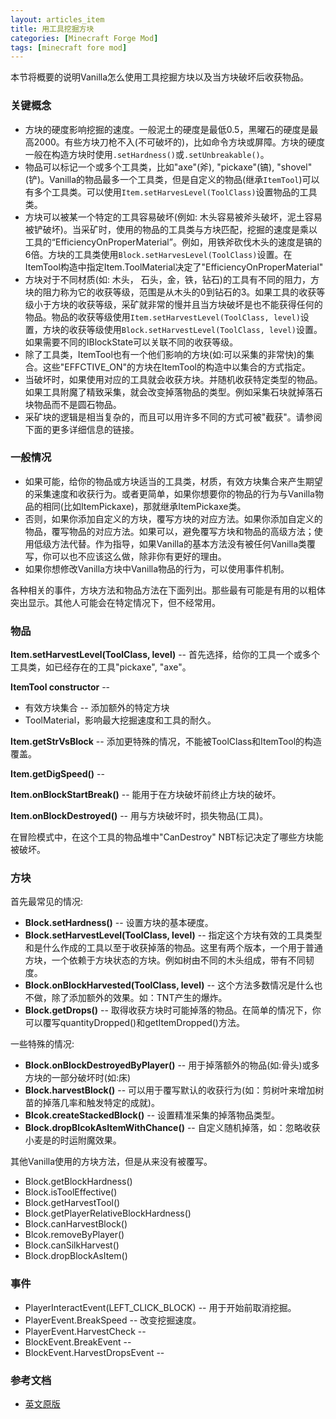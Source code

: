 ```yaml
---
layout: articles_item
title: 用工具挖掘方块
categories: [Minecraft Forge Mod]
tags: [minecraft fore mod]
---
```


本节将概要的说明Vanilla怎么使用工具挖掘方块以及当方块破坏后收获物品。

### 关键概念

* 方块的硬度影响挖掘的速度。一般泥土的硬度是最低0.5，黑曜石的硬度是最高2000。有些方块刀枪不入(不可破坏的)，比如命令方块或屏障。方块的硬度一般在构造方块时使用`.setHardness()`或`.setUnbreakable()`。
* 物品可以标记一个或多个工具类，比如"axe"(斧), "pickaxe"(镐), "shovel"(铲)。Vanilla的物品最多一个工具类，但是自定义的物品(继承`ItemTool`)可以有多个工具类。可以使用`Item.setHarvesLevel(ToolClass)`设置物品的工具类。
* 方块可以被某一个特定的工具容易破坏(例如: 木头容易被斧头破坏，泥土容易被铲破坏)。当采矿时，使用的物品的工具类与方块匹配，挖掘的速度是乘以工具的“EfficiencyOnProperMaterial”。例如，用铁斧砍伐木头的速度是镐的6倍。方块的工具类使用`Block.setHarvesLevel(ToolClass)`设置。在ItemTool构造中指定Item.ToolMaterial决定了"EfficiencyOnProperMaterial"
* 方块对于不同材质(如: 木头， 石头，金，铁，钻石)的工具有不同的阻力，方块的阻力称为它的收获等级，范围是从木头的0到钻石的3。如果工具的收获等级小于方块的收获等级，采矿就非常的慢并且当方块破坏是也不能获得任何的物品。物品的收获等级使用`Item.setHarvestLevel(ToolClass, level)`设置，方块的收获等级使用`Block.setHarvestLevel(ToolClass, level)`设置。如果需要不同的IBlockState可以关联不同的收获等级。
* 除了工具类，ItemTool也有一个他们影响的方块(如:可以采集的非常快)的集合。这些"EFFCTIVE_ON"的方块在ItemTool的构造中以集合的方式指定。
* 当破坏时，如果使用对应的工具就会收获方块。并随机收获特定类型的物品。如果工具附魔了精致采集，就会改变掉落物品的类型。例如采集石块就掉落石块物品而不是圆石物品。
* 采矿块的逻辑是相当复杂的，而且可以用许多不同的方式可被"截获"。请参阅下面的更多详细信息的链接。

### 一般情况

* 如果可能，给你的物品或方块适当的工具类，材质，有效方块集合来产生期望的采集速度和收获行为。或者更简单，如果你想要你的物品的行为与Vanilla物品的相同(比如ItemPickaxe)，那就继承ItemPickaxe类。
* 否则，如果你添加自定义的方块，覆写方块的对应方法。如果你添加自定义的物品，覆写物品的对应方法。如果可以，避免覆写方块和物品的高级方法；使用低级方法代替。作为指导，如果Vanilla的基本方法没有被任何Vanilla类覆写，你可以也不应该这么做，除非你有更好的理由。
* 如果你想修改Vanilla方块中Vanilla物品的行为，可以使用事件机制。

各种相关的事件，方块方法和物品方法在下面列出。那些最有可能是有用的以粗体突出显示。其他人可能会在特定情况下，但不经常用。

### 物品

**Item.setHarvestLevel(ToolClass, level)** -- 首先选择，给你的工具一个或多个工具类，如已经存在的工具"pickaxe", "axe"。

**ItemTool constructor** --

* 有效方块集合 -- 添加额外的特定方块
* ToolMaterial，影响最大挖掘速度和工具的耐久。

**Item.getStrVsBlock** -- 添加更特殊的情况，不能被ToolClass和ItemTool的构造覆盖。

**Item.getDigSpeed()** -- 

**Item.onBlockStartBreak()** -- 能用于在方块破坏前终止方块的破坏。

**Item.onBlockDestroyed()** -- 用与方块破坏时，损失物品(工具)。

在冒险模式中，在这个工具的物品堆中"CanDestroy" NBT标记决定了哪些方块能被破坏。

### 方块

首先最常见的情况:

* **Block.setHardness()** -- 设置方块的基本硬度。
* **Block.setHarvestLevel(ToolClass, level)** -- 指定这个方块有效的工具类型和是什么作成的工具以至于收获掉落的物品。这里有两个版本，一个用于普通方块，一个依赖于方块状态的方块。例如树由不同的木头组成，带有不同韧度。
* **Block.onBlockHarvested(ToolClass, level)** -- 这个方法多数情况是什么也不做，除了添加额外的效果。如：TNT产生的爆炸。
* **Block.getDrops()** -- 取得收获方块时可能掉落的物品。在简单的情况下，你可以覆写quantityDropped()和getItemDropped()方法。

一些特殊的情况:

* **Block.onBlockDestroyedByPlayer()** -- 用于掉落额外的物品(如:骨头)或多方块的一部分破坏时(如:床)
* **Block.harvestBlock()** -- 可以用于覆写默认的收获行为(如：剪树叶来增加树苗的掉落几率和触发特定的成就)。
* **Blcok.createStackedBlock()** -- 设置精准采集的掉落物品类型。
* **Block.dropBlcokAsItemWithChance()** -- 自定义随机掉落，如：忽略收获小麦是的时运附魔效果。

其他Vanilla使用的方块方法，但是从来没有被覆写。

* Block.getBlockHardness()
* Block.isToolEffective()
* Block.getHarvestTool()
* Block.getPlayerRelativeBlockHardness()
* Block.canHarvestBlock()
* Blcok.removeByPlayer()
* Block.canSilkHarvest()
* Block.dropBlockAsItem()


### 事件

* PlayerInteractEvent(LEFT\_CLICK\_BLOCK) -- 用于开始前取消挖掘。
* PlayerEvent.BreakSpeed -- 改变挖掘速度。
* PlayerEvent.HarvestCheck -- 
* BlockEvent.BreakEvent -- 
* BlockEvent.HarvestDropsEvent --



### 参考文档

* [英文原版](http://greyminecraftcoder.blogspot.ch/2015/01/mining-blocks-with-tools.html)
